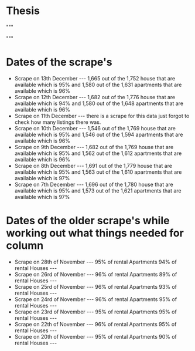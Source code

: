 # Thesis
""" <br />


"""<br />
<h1>Dates of the  scrape's </h1>
<ul>

<li>Scrape on 13th December --- 1,665 out of the 1,752  house that are available which is  95% and  1,580 out of the 1,631 apartments that are available which is  96%  </li>
<li>Scrape on 12th December --- 1,682 out of the 1,776  house that are available which is  94% and  1,580 out of the 1,648 apartments that are available which is  96%  </li>
<li>Scrape on 11th December --- there is a scrape for this data just forgot to check how many listings there was.  </li>
<li>Scrape on 10th December --- 1,546 out of the 1,769  house that are available which is  95% and  1,546 out of the 1,594 apartments that are available which is  96%  </li>
<li>Scrape on 9th December --- 1,682 out of the 1,769  house that are available which is  95% and  1,562 out of the 1,612 apartments that are available which is  96%  </li>
<li>Scrape on 8th December --- 1,691 out of the 1,779  house that are available which is  95% and  1,563 out of the 1,610 apartments that are available which is  97%  </li>
<li>Scrape on 7th December --- 1,696 out of the 1,780 house that are available which is  95% and  1,573 out of the 1,621 apartments that are available which is  97%  </li>

</ul>
<h1>Dates of the older scrape's while working out what things needed for column </h1>
<ul>
<li>Scrape on 28th of November   --- 95% of rental Apartments 94% of rental Houses --- </li>
<li>Scrape on 26rd of November   --- 96% of rental Apartments 89% of rental Houses --- </li>
<li>Scrape on 25rd of November   --- 96% of rental Apartments 93% of rental Houses --- </li>
<li>Scrape on 24rd of November   --- 96% of rental Apartments 95% of rental Houses --- </li>
<li>Scrape on 23rd of November   --- 95% of rental Apartments 95% of rental Houses --- </li>
<li>Scrape on 22th of November   --- 96% of rental Apartments 95% of rental Houses --- </li>
<li>Scrape on 20th of November   --- 95% of rental Apartments 90% of rental Houses --- </li>

</ul>
